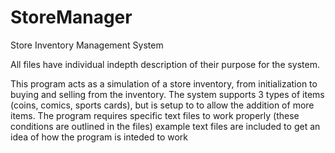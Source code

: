 # StoreManager
Store Inventory Management System

All files have individual indepth description of their purpose for the system.

This program acts as a simulation of a store inventory, from initialization to buying and selling from the inventory. The system supports 3 types of items (coins, comics, sports cards), but is setup to to allow the addition of more items. The program requires specific text files to work properly (these conditions are outlined in the files) example text files are included to get an idea of how the program is inteded to work
